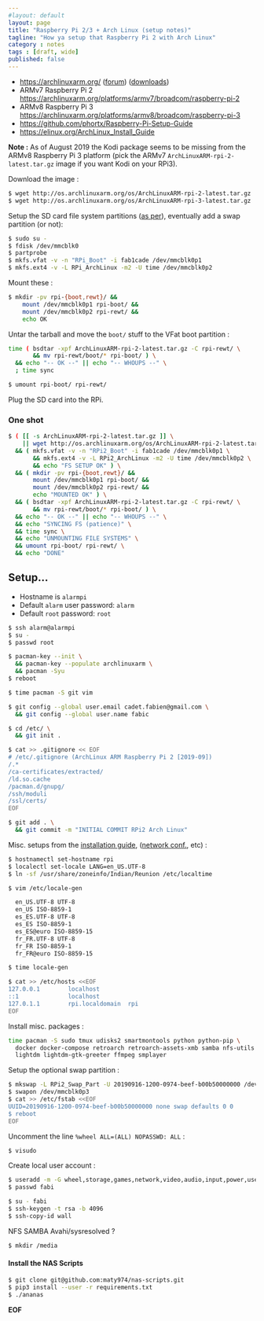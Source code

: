 ```yaml
---
#layout: default
layout: page
title: "Raspberry Pi 2/3 + Arch Linux (setup notes)"
tagline: "How ya setup that Raspberry Pi 2 with Arch Linux"
category : notes
tags : [draft, wide]
published: false
---
```


* <https://archlinuxarm.org/> ([forum](https://archlinuxarm.org/forum)) ([downloads](https://archlinuxarm.org/about/downloads))
* ARMv7 Raspberry Pi 2 <https://archlinuxarm.org/platforms/armv7/broadcom/raspberry-pi-2>
* ARMv8 Raspberry Pi 3 <https://archlinuxarm.org/platforms/armv8/broadcom/raspberry-pi-3>
* <https://github.com/phortx/Raspberry-Pi-Setup-Guide>
* <https://elinux.org/ArchLinux_Install_Guide>

**Note :** As of August 2019 the Kodi package seems to be missing from the
ARMv8 Raspberry Pi 3 platform (pick the ARMv7 `ArchLinuxARM-rpi-2-latest.tar.gz`
image if you want Kodi on your RPi3).

Download the image :

```bash
$ wget http://os.archlinuxarm.org/os/ArchLinuxARM-rpi-2-latest.tar.gz
$ wget http://os.archlinuxarm.org/os/ArchLinuxARM-rpi-3-latest.tar.gz
```

Setup the SD card file system partitions
([as per](https://archlinuxarm.org/platforms/armv8/broadcom/raspberry-pi-3#installation)),
eventually add a swap partition (or not):

```bash
$ sudo su -
$ fdisk /dev/mmcblk0
$ partprobe
$ mkfs.vfat -v -n "RPi_Boot" -i fab1cade /dev/mmcblk0p1
$ mkfs.ext4 -v -L RPi_ArchLinux -m2 -U time /dev/mmcblk0p2
```

Mount these :

```bash
$ mkdir -pv rpi-{boot,rewt}/ &&
    mount /dev/mmcblk0p1 rpi-boot/ &&
    mount /dev/mmcblk0p2 rpi-rewt/ &&
    echo OK
```

Untar the tarball and move the `boot/` stuff to the VFat boot partition :

```bash
time ( bsdtar -xpf ArchLinuxARM-rpi-2-latest.tar.gz -C rpi-rewt/ \
       && mv rpi-rewt/boot/* rpi-boot/ ) \
  && echo "-- OK --" || echo "-- WHOUPS --" \
  ; time sync
```

```bash
$ umount rpi-boot/ rpi-rewt/
```

Plug the SD card into the RPi.

### One shot

```bash
$ ( [[ -s ArchLinuxARM-rpi-2-latest.tar.gz ]] \
    || wget http://os.archlinuxarm.org/os/ArchLinuxARM-rpi-2-latest.tar.gz ) \
  && ( mkfs.vfat -v -n "RPi2_Boot" -i fab1cade /dev/mmcblk0p1 \
       && mkfs.ext4 -v -L RPi2_ArchLinux -m2 -U time /dev/mmcblk0p2 \
       && echo "FS SETUP OK" ) \
  && ( mkdir -pv rpi-{boot,rewt}/ &&
       mount /dev/mmcblk0p1 rpi-boot/ &&
       mount /dev/mmcblk0p2 rpi-rewt/ &&
       echo "MOUNTED OK" ) \
  && ( bsdtar -xpf ArchLinuxARM-rpi-2-latest.tar.gz -C rpi-rewt/ \
       && mv rpi-rewt/boot/* rpi-boot/ ) \
  && echo "-- OK --" || echo "-- WHOUPS --" \
  && echo "SYNCING FS (patience)" \
  && time sync \
  && echo "UNMOUNTING FILE SYSTEMS" \
  && umount rpi-boot/ rpi-rewt/ \
  && echo "DONE"
```

## Setup...

* Hostname is `alarmpi`
* Default `alarm` user password: `alarm`
* Default `root` password: `root`

```bash
$ ssh alarm@alarmpi
$ su -
$ passwd root
```

```bash
$ pacman-key --init \
  && pacman-key --populate archlinuxarm \
  && pacman -Syu
$ reboot
```

```bash
$ time pacman -S git vim

$ git config --global user.email cadet.fabien@gmail.com \
  && git config --global user.name fabic

$ cd /etc/ \
  && git init .

$ cat >> .gitignore << EOF
# /etc/.gitignore (ArchLinux ARM Raspberry Pi 2 [2019-09])
/.*
/ca-certificates/extracted/
/ld.so.cache
/pacman.d/gnupg/
/ssh/moduli
/ssl/certs/
EOF

$ git add . \
  && git commit -m "INITIAL COMMIT RPi2 Arch Linux"
```

Misc. setups from the [installation guide](https://wiki.archlinux.org/index.php/Installation_guide),
([network conf.](https://wiki.archlinux.org/index.php/Network_configuration), etc) :

```bash
$ hostnamectl set-hostname rpi
$ localectl set-locale LANG=en_US.UTF-8
$ ln -sf /usr/share/zoneinfo/Indian/Reunion /etc/localtime

$ vim /etc/locale-gen

  en_US.UTF-8 UTF-8
  en_US ISO-8859-1
  es_ES.UTF-8 UTF-8
  es_ES ISO-8859-1
  es_ES@euro ISO-8859-15
  fr_FR.UTF-8 UTF-8
  fr_FR ISO-8859-1
  fr_FR@euro ISO-8859-15

$ time locale-gen

$ cat >> /etc/hosts <<EOF
127.0.0.1        localhost
::1              localhost
127.0.1.1        rpi.localdomain  rpi
EOF
```

Install misc. packages :

```bash
time pacman -S sudo tmux udisks2 smartmontools python python-pip \
  docker docker-compose retroarch retroarch-assets-xmb samba nfs-utils \
  lightdm lightdm-gtk-greeter ffmpeg smplayer
```

Setup the optional swap partition :

```bash
$ mkswap -L RPi2_Swap_Part -U 20190916-1200-0974-beef-b00b50000000 /dev/mmcblk0p3
$ swapon /dev/mmcblk0p3
$ cat >> /etc/fstab <<EOF
UUID=20190916-1200-0974-beef-b00b50000000 none swap defaults 0 0
$ reboot
EOF
```

Uncomment the line `%wheel ALL=(ALL) NOPASSWD: ALL` :

```bash
$ visudo
```

Create local user account :

```bash
$ useradd -m -G wheel,storage,games,network,video,audio,input,power,users,kvm,uucp -s/bin/bash fabi
$ passwd fabi
```

```bash
$ su - fabi
$ ssh-keygen -t rsa -b 4096
$ ssh-copy-id wall
```

NFS
SAMBA
Avahi/sysresolved ?

```bash
$ mkdir /media
```


#### Install the NAS Scripts

```bash
$ git clone git@github.com:maty974/nas-scripts.git
$ pip3 install --user -r requirements.txt
$ ./ananas
```

__EOF__

